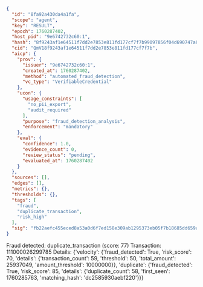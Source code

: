 ```json
{
  "id": "8fa92a430da4a1fa",
  "scope": "agent",
  "key": "RESULT",
  "epoch": 1760287402,
  "host_pid": "9e6742732c60:1",
  "hash": "8f9243af1e64511f7dd2e7853e811fd177cf7f7b99097856f04d690747a89339",
  "cid": "QmV18f9243af1e64511f7dd2e7853e811fd177cf7f7b",
  "aicp": {
    "prov": {
      "issuer": "9e6742732c60:1",
      "created_at": 1760287402,
      "method": "automated_fraud_detection",
      "vc_type": "VerifiableCredential"
    },
    "ucon": {
      "usage_constraints": [
        "no_pii_export",
        "audit_required"
      ],
      "purpose": "fraud_detection_analysis",
      "enforcement": "mandatory"
    },
    "eval": {
      "confidence": 1.0,
      "evidence_count": 0,
      "review_status": "pending",
      "evaluated_at": 1760287402
    }
  },
  "sources": [],
  "edges": [],
  "metrics": {},
  "thresholds": {},
  "tags": [
    "fraud",
    "duplicate_transaction",
    "risk_high"
  ],
  "sig": "fb22aefc455eced8a53a0d6f7ed158e309ab1295373eb05f7b18685dd659afb9"
}
```

Fraud detected: duplicate_transaction (score: 77)
Transaction: 111000026299785
Details: {'velocity': {'fraud_detected': True, 'risk_score': 70, 'details': {'transaction_count': 59, 'threshold': 50, 'total_amount': 25937049, 'amount_threshold': 10000000}}, 'duplicate': {'fraud_detected': True, 'risk_score': 85, 'details': {'duplicate_count': 58, 'first_seen': 1760285763, 'matching_hash': 'dc2585930aebf220'}}}